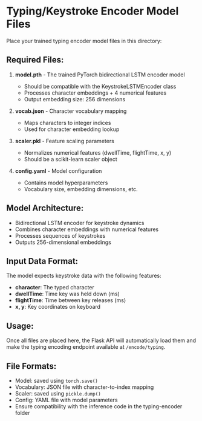 # Typing/Keystroke Encoder Model Files

Place your trained typing encoder model files in this directory:

## Required Files:

1. **model.pth** - The trained PyTorch bidirectional LSTM encoder model

   - Should be compatible with the KeystrokeLSTMEncoder class
   - Processes character embeddings + 4 numerical features
   - Output embedding size: 256 dimensions

2. **vocab.json** - Character vocabulary mapping

   - Maps characters to integer indices
   - Used for character embedding lookup

3. **scaler.pkl** - Feature scaling parameters

   - Normalizes numerical features (dwellTime, flightTime, x, y)
   - Should be a scikit-learn scaler object

4. **config.yaml** - Model configuration
   - Contains model hyperparameters
   - Vocabulary size, embedding dimensions, etc.

## Model Architecture:

- Bidirectional LSTM encoder for keystroke dynamics
- Combines character embeddings with numerical features
- Processes sequences of keystrokes
- Outputs 256-dimensional embeddings

## Input Data Format:

The model expects keystroke data with the following features:

- **character**: The typed character
- **dwellTime**: Time key was held down (ms)
- **flightTime**: Time between key releases (ms)
- **x, y**: Key coordinates on keyboard

## Usage:

Once all files are placed here, the Flask API will automatically load them and make the typing encoding endpoint available at `/encode/typing`.

## File Formats:

- Model: saved using `torch.save()`
- Vocabulary: JSON file with character-to-index mapping
- Scaler: saved using `pickle.dump()`
- Config: YAML file with model parameters
- Ensure compatibility with the inference code in the typing-encoder folder